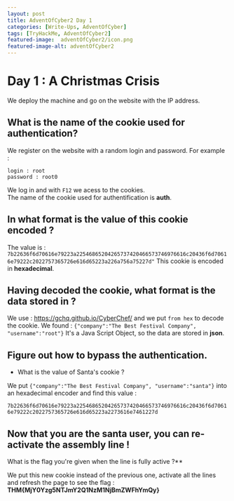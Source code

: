 ```yaml
---
layout: post
title: AdventOfCyber2 Day 1
categories: [Write-Ups, AdventOfCyber]
tags: [TryHackMe, AdventOfCyber2]
featured-image:  adventOfCyber2/icon.png
featured-image-alt: adventOfCyber2
---
```


# Day 1 : A Christmas Crisis

We deploy the machine and go on the website with the IP address.

## What is the name of the cookie used for authentication?

We register on the website with a random login and password. For example : 
```
login : root
password : root0
```

We log in and with `F12` we acess to the cookies.  
The name of the cookie used for authentification is **auth**.

## In what format is the value of this cookie encoded ?

The value is : 
`7b22636f6d70616e79223a22546865204265737420466573746976616c20436f6d70616e79222c2022757365726e616d65223a226a756a75227d"` 
This cookie is encoded in **hexadecimal**.

## Having decoded the cookie, what format is the data stored in ?

We use : https://gchq.github.io/CyberChef/ and we put `from hex` to decode the cookie.
We found : `{"company":"The Best Festival Company", "username":"root"}`
It's a Java Script Object, so the data are stored in **json**.

## Figure out how to bypass the authentication. 
 * What is the value of Santa's cookie ?

We put `{"company":"The Best Festival Company", "username":"santa"}` into an hexadecimal encoder and find this value : 

`7b22636f6d70616e79223a22546865204265737420466573746976616c20436f6d70616e79222c2022757365726e616d65223a2273616e7461227d`

## Now that you are the santa user, you can re-activate the assembly line ! 
What is the flag you're given when the line is fully active ?**

We put this new cookie instead of the previous one, activate all the lines and refresh the page to see the flag : **THM{MjY0Yzg5NTJmY2Q1NzM1NjBmZWFhYmQy}**